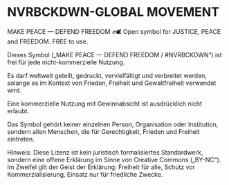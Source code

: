# NVRBCKDWN-GLOBAL MOVEMENT
MAKE PEACE — DEFEND FREEDOM ✊🕊️ Open symbol for JUSTICE, PEACE and FREEDOM. FREE to use.

Dieses Symbol („MAKE PEACE — DEFEND FREEDOM / #NVRBCKDWN“) 
ist frei für jede nicht-kommerzielle Nutzung. 

Es darf weltweit geteilt, gedruckt, vervielfältigt und verbreitet werden, 
solange es im Kontext von Frieden, Freiheit und Gewaltfreiheit verwendet wird. 

Eine kommerzielle Nutzung mit Gewinnabsicht ist ausdrücklich nicht erlaubt. 

Das Symbol gehört keiner einzelnen Person, Organisation oder Institution, 
sondern allen Menschen, die für Gerechtigkeit, Frieden und Freiheit eintreten.

Hinweis:
Diese Lizenz ist kein juristisch formalisiertes Standardwerk, 
sondern eine offene Erklärung im Sinne von Creative Commons („BY-NC“). 
Im Zweifel gilt der Geist der Erklärung: 
Freiheit für alle, Schutz vor Kommerzialisierung, Einsatz nur für friedliche Zwecke.
